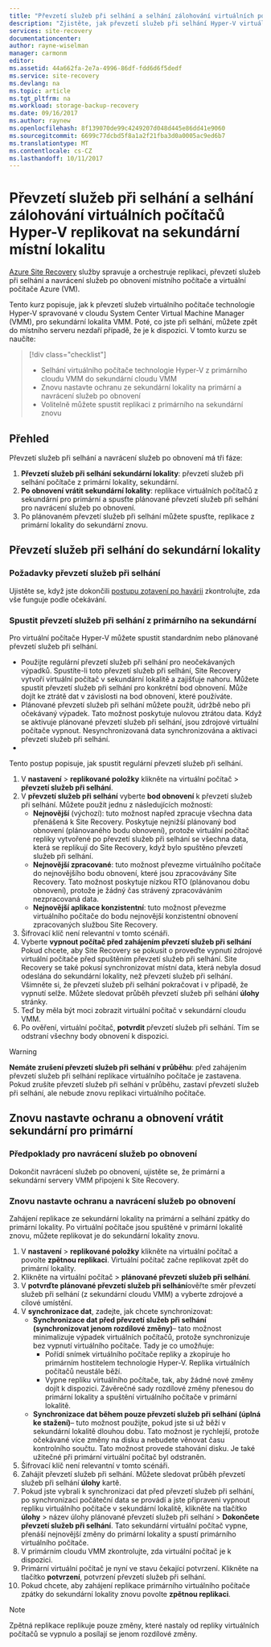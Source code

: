 ```yaml
---
title: "Převzetí služeb při selhání a selhání zálohování virtuálních počítačů Hyper-V replikovat do sekundárního datového centra pomocí Site Recovery | Microsoft Docs"
description: "Zjistěte, jak převzetí služeb při selhání Hyper-V virtuální počítače na sekundární místní lokalitu a navrácení služeb po obnovení primární lokality, službou Azure Site Recovery"
services: site-recovery
documentationcenter: 
author: rayne-wiselman
manager: carmonm
editor: 
ms.assetid: 44a662fa-2e7a-4996-86df-fdd6d6f5dedf
ms.service: site-recovery
ms.devlang: na
ms.topic: article
ms.tgt_pltfrm: na
ms.workload: storage-backup-recovery
ms.date: 09/16/2017
ms.author: raynew
ms.openlocfilehash: 8f139070de99c4249207d048d445e86dd41e9060
ms.sourcegitcommit: 6699c77dcbd5f8a1a2f21fba3d0a0005ac9ed6b7
ms.translationtype: MT
ms.contentlocale: cs-CZ
ms.lasthandoff: 10/11/2017
---
```

# <a name="fail-over-and-fail-back-hyper-v-vms-replicated-to-your-secondary-on-premises-site"></a>Převzetí služeb při selhání a selhání zálohování virtuálních počítačů Hyper-V replikovat na sekundární místní lokalitu

[Azure Site Recovery](site-recovery-overview.md) služby spravuje a orchestruje replikaci, převzetí služeb při selhání a navrácení služeb po obnovení místního počítače a virtuální počítače Azure (VM).

Tento kurz popisuje, jak k převzetí služeb virtuálního počítače technologie Hyper-V spravované v cloudu System Center Virtual Machine Manager (VMM), pro sekundární lokalita VMM. Poté, co jste při selhání, můžete zpět do místního serveru nezdaří případě, že je k dispozici. V tomto kurzu se naučíte:

> [!div class="checklist"]
> * Selhání virtuálního počítače technologie Hyper-V z primárního cloudu VMM do sekundární cloudu VMM
> * Znovu nastavte ochranu ze sekundární lokality na primární a navrácení služeb po obnovení
> * Volitelně můžete spustit replikaci z primárního na sekundární znovu

## <a name="overview"></a>Přehled

Převzetí služeb při selhání a navrácení služeb po obnovení má tři fáze:

1. **Převzetí služeb při selhání sekundární lokality**: převzetí služeb při selhání počítače z primární lokality, sekundární.
2. **Po obnovení vrátit sekundární lokality**: replikace virtuálních počítačů z sekundární pro primární a spusťte plánované převzetí služeb při selhání pro navrácení služeb po obnovení.
3. Po plánovaném převzetí služeb při selhání můžete spusťte, replikace z primární lokality do sekundární znovu.


## <a name="fail-over-to-a-secondary-site"></a>Převzetí služeb při selhání do sekundární lokality

### <a name="failover-prerequisites"></a>Požadavky převzetí služeb při selhání

Ujistěte se, když jste dokončili [postupu zotavení po havárii](tutorial-dr-drill-secondary.md) zkontrolujte, zda vše funguje podle očekávání.


### <a name="run-a-failover-from-primary-to-secondary"></a>Spustit převzetí služeb při selhání z primárního na sekundární

Pro virtuální počítače Hyper-V můžete spustit standardním nebo plánované převzetí služeb při selhání.

- Použijte regulární převzetí služeb při selhání pro neočekávaných výpadků. Spustíte-li toto převzetí služeb při selhání, Site Recovery vytvoří virtuální počítač v sekundární lokalitě a zajišťuje nahoru. Můžete spustit převzetí služeb při selhání pro konkrétní bod obnovení. Může dojít ke ztrátě dat v závislosti na bod obnovení, které používáte.
- Plánované převzetí služeb při selhání můžete použít, údržbě nebo při očekávaný výpadek. Tato možnost poskytuje nulovou ztrátou data. Když se aktivuje plánované převzetí služeb při selhání, jsou zdrojové virtuální počítače vypnout. Nesynchronizovaná data synchronizována a aktivaci převzetí služeb při selhání. 
- 
Tento postup popisuje, jak spustit regulární převzetí služeb při selhání.


1. V **nastavení** > **replikované položky** klikněte na virtuální počítač > **převzetí služeb při selhání**.
2. V **převzetí služeb při selhání** vyberte **bod obnovení** k převzetí služeb při selhání. Můžete použít jednu z následujících možností:
    - **Nejnovější** (výchozí): tuto možnost napřed zpracuje všechna data přenášená k Site Recovery. Poskytuje nejnižší plánovaný bod obnovení (plánovaného bodu obnovení), protože virtuální počítač repliky vytvořené po převzetí služeb při selhání se všechna data, která se replikují do Site Recovery, když bylo spuštěno převzetí služeb při selhání.
    - **Nejnovější zpracované**: tuto možnost převezme virtuálního počítače do nejnovějšího bodu obnovení, které jsou zpracovávány Site Recovery. Tato možnost poskytuje nízkou RTO (plánovanou dobu obnovení), protože je žádný čas strávený zpracováváním nezpracovaná data.
    - **Nejnovější aplikace konzistentní**: tuto možnost převezme virtuálního počítače do bodu nejnovější konzistentní obnovení zpracovaných službou Site Recovery. 
3. Šifrovací klíč není relevantní v tomto scénáři.
4. Vyberte **vypnout počítač před zahájením převzetí služeb při selhání** Pokud chcete, aby Site Recovery se pokusit o proveďte vypnutí zdrojové virtuální počítače před spuštěním převzetí služeb při selhání. Site Recovery se také pokusí synchronizovat místní data, která nebyla dosud odeslána do sekundární lokality, než převzetí služeb při selhání. Všimněte si, že převzetí služeb při selhání pokračovat i v případě, že vypnutí selže. Můžete sledovat průběh převzetí služeb při selhání **úlohy** stránky.
5. Teď by měla být moci zobrazit virtuální počítač v sekundární cloudu VMM.
6. Po ověření, virtuální počítač, **potvrdit** převzetí služeb při selhání. Tím se odstraní všechny body obnovení k dispozici.

> [!WARNING]
> **Nemáte zrušení převzetí služeb při selhání v průběhu**: před zahájením převzetí služeb při selhání replikace virtuálního počítače je zastavena. Pokud zrušíte převzetí služeb při selhání v průběhu, zastaví převzetí služeb při selhání, ale nebude znovu replikaci virtuálního počítače.  


## <a name="reprotect-and-fail-back-from-secondary-to-primary"></a>Znovu nastavte ochranu a obnovení vrátit sekundární pro primární

### <a name="prerequisites-for-failback"></a>Předpoklady pro navrácení služeb po obnovení

Dokončit navrácení služeb po obnovení, ujistěte se, že primární a sekundární servery VMM připojeni k Site Recovery.


### <a name="reprotect-and-fail-back"></a>Znovu nastavte ochranu a navrácení služeb po obnovení

Zahájení replikace ze sekundární lokality na primární a selhání zpátky do primární lokality. Po virtuální počítače jsou spuštěné v primární lokalitě znovu, můžete replikovat je do sekundární lokality znovu.  

1. V **nastavení** > **replikované položky** klikněte na virtuální počítač a povolte **zpětnou replikaci**. Virtuální počítač začne replikovat zpět do primární lokality.
2. Klikněte na virtuální počítač > **plánované převzetí služeb při selhání**.
3. V **potvrďte plánované převzetí služeb při selhání**ověřte směr převzetí služeb při selhání (z sekundární cloudu VMM) a vyberte zdrojové a cílové umístění. 
4. V **synchronizace dat**, zadejte, jak chcete synchronizovat:
    - **Synchronizace dat před převzetí služeb při selhání (synchronizovat jenom rozdílové změny)**– tato možnost minimalizuje výpadek virtuálních počítačů, protože synchronizuje bez vypnutí virtuálního počítače. Tady je co umožňuje:
        - Pořídí snímek virtuálního počítače repliky a zkopíruje ho primárním hostitelem technologie Hyper-V. Replika virtuálních počítačů neustále běží.
        - Vypne repliku virtuálního počítače, tak, aby žádné nové změny dojít k dispozici. Závěrečné sady rozdílové změny přenesou do primární lokality a spuštění virtuálního počítače v primární lokalitě.
    - **Synchronizace dat během pouze převzetí služeb při selhání (úplná ke stažení)**– tuto možnost použijte, pokud jste si už běží v sekundární lokalitě dlouhou dobu. Tato možnost je rychlejší, protože očekávané více změny na disku a nebudete věnovat času kontrolního součtu. Tato možnost provede stahování disku. Je také užitečné při primární virtuální počítač byl odstraněn.
5. Šifrovací klíč není relevantní v tomto scénáři.
6. Zahájit převzetí služeb při selhání. Můžete sledovat průběh převzetí služeb při selhání **úlohy** kartě.
7. Pokud jste vybrali k synchronizaci dat před převzetí služeb při selhání, po synchronizaci počáteční data se provádí a jste připraveni vypnout repliku virtuálního počítače v sekundární lokalitě, klikněte na tlačítko **úlohy** > název úlohy plánované převzetí služeb při selhání >  **Dokončete převzetí služeb při selhání**. Tato sekundární virtuální počítač vypne, přenáší nejnovější změny do primární lokality a spustí primárního virtuálního počítače.
8. V primárním cloudu VMM zkontrolujte, zda virtuální počítač je k dispozici.
9. Primární virtuální počítač je nyní ve stavu čekající potvrzení. Klikněte na tlačítko **potvrzení**, potvrzení převzetí služeb při selhání.
10. Pokud chcete, aby zahájení replikace primárního virtuálního počítače zpátky do sekundární lokality znovu povolte **zpětnou replikaci**.


> [!NOTE]
> Zpětná replikace replikuje pouze změny, které nastaly od repliky virtuálních počítačů se vypnulo a posílají se jenom rozdílové změny.

